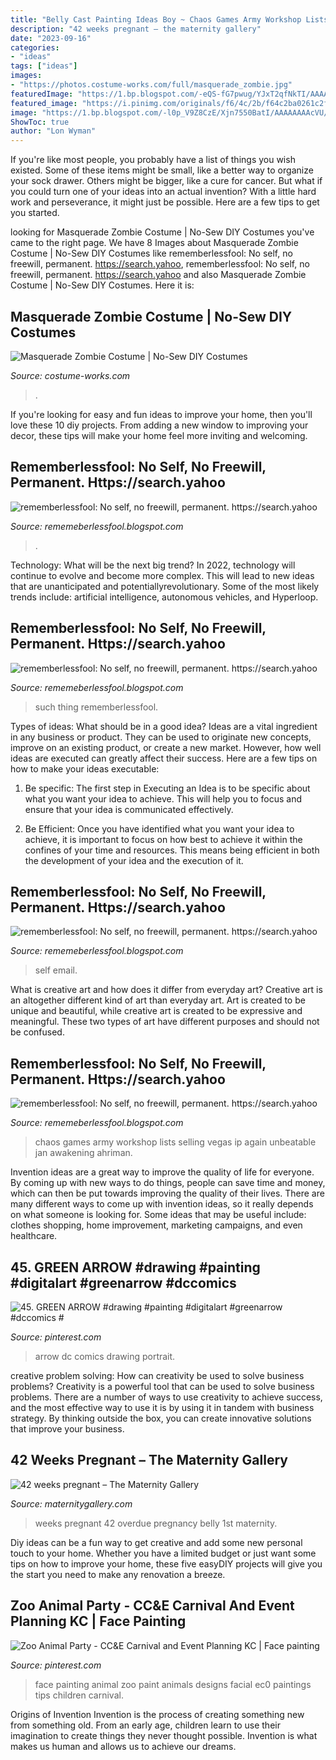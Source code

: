 ```yaml
---
title: "Belly Cast Painting Ideas Boy ~ Chaos Games Army Workshop Lists Selling Vegas Ip Again Unbeatable Jan Awakening Ahriman"
description: "42 weeks pregnant – the maternity gallery"
date: "2023-09-16"
categories:
- "ideas"
tags: ["ideas"]
images:
- "https://photos.costume-works.com/full/masquerade_zombie.jpg"
featuredImage: "https://1.bp.blogspot.com/-eQS-fG7pwug/YJxT2qfNkTI/AAAAAAAAiDQ/PKTtkJl4eogc8sPOHYGh00pzuLPwB6gTgCLcBGAsYHQ/s2048/20210424_142132.jpg"
featured_image: "https://i.pinimg.com/originals/f6/4c/2b/f64c2ba0261c2f610a60401073654ff0.jpg"
image: "https://1.bp.blogspot.com/-l0p_V9Z8CzE/Xjn7550BatI/AAAAAAAAcVU/BBp3kzZrRRgihyT86q4-JLuC_Tg9Eu3rACLcBGAsYHQ/s1600/Untitled300.png"
ShowToc: true
author: "Lon Wyman"
---
```



If you're like most people, you probably have a list of things you wish existed. Some of these items might be small, like a better way to organize your sock drawer. Others might be bigger, like a cure for cancer. But what if you could turn one of your ideas into an actual invention? With a little hard work and perseverance, it might just be possible. Here are a few tips to get you started.

	

		
looking for Masquerade Zombie Costume | No-Sew DIY Costumes you've came to the right page. We have 8 Images about Masquerade Zombie Costume | No-Sew DIY Costumes like rememberlessfool: No self, no freewill, permanent. https://search.yahoo, rememberlessfool: No self, no freewill, permanent. https://search.yahoo and also Masquerade Zombie Costume | No-Sew DIY Costumes. Here it is:
		
    
## Masquerade Zombie Costume | No-Sew DIY Costumes

<img loading=lazy src="https://photos.costume-works.com/full/masquerade_zombie.jpg" onerror="this.onerror=null;this.src='https://tse1.mm.bing.net/th?id=OIP.WJC7c4hThhXHFG42rNeWsgHaMk&amp;pid=15.1';" alt="Masquerade Zombie Costume | No-Sew DIY Costumes">

_Source: costume-works.com_

>. 

	

If you're looking for easy and fun ideas to improve your home, then you'll love these 10 diy projects. From adding a new window to improving your decor, these tips will make your home feel more inviting and welcoming.

    
## Rememberlessfool: No Self, No Freewill, Permanent. Https://search.yahoo

<img loading=lazy src="https://1.bp.blogspot.com/-eQS-fG7pwug/YJxT2qfNkTI/AAAAAAAAiDQ/PKTtkJl4eogc8sPOHYGh00pzuLPwB6gTgCLcBGAsYHQ/s2048/20210424_142132.jpg" onerror="this.onerror=null;this.src='https://tse1.mm.bing.net/th?id=OIP.vOKWFPzm4Y8j0eT1gvADcwHaJ4&amp;pid=15.1';" alt="rememberlessfool: No self, no freewill, permanent. https://search.yahoo">

_Source: rememeberlessfool.blogspot.com_

>. 

	

Technology: What will be the next big trend?
In 2022, technology will continue to evolve and become more complex. This will lead to new ideas that are unanticipated and potentiallyrevolutionary. Some of the most likely trends include: artificial intelligence, autonomous vehicles, and Hyperloop.

    
## Rememberlessfool: No Self, No Freewill, Permanent. Https://search.yahoo

<img loading=lazy src="https://1.bp.blogspot.com/-hdpDFSQvoXE/XesQ8PnQ8HI/AAAAAAAAbmA/L8F9Rs89yRovu-oPaNGOgfso0R5RDMJWgCLcBGAsYHQ/s1600/Untitled40.png" onerror="this.onerror=null;this.src='https://tse2.mm.bing.net/th?id=OIP.Cb-3V-lO3kfDj40ZvFN0ggHaEK&amp;pid=15.1';" alt="rememberlessfool: No self, no freewill, permanent. https://search.yahoo">

_Source: rememeberlessfool.blogspot.com_

>such thing rememberlessfool. 

	

Types of ideas: What should be in a good idea?
Ideas are a vital ingredient in any business or product. They can be used to originate new concepts, improve on an existing product, or create a new market. However, how well ideas are executed can greatly affect their success. Here are a few tips on how to make your ideas executable:
1. Be specific: The first step in Executing an Idea is to be specific about what you want your idea to achieve. This will help you to focus and ensure that your idea is communicated effectively.

2. Be Efficient: Once you have identified what you want your idea to achieve, it is important to focus on how best to achieve it within the confines of your time and resources. This means being efficient in both the development of your idea and the execution of it.


    
## Rememberlessfool: No Self, No Freewill, Permanent. Https://search.yahoo

<img loading=lazy src="https://1.bp.blogspot.com/-l0p_V9Z8CzE/Xjn7550BatI/AAAAAAAAcVU/BBp3kzZrRRgihyT86q4-JLuC_Tg9Eu3rACLcBGAsYHQ/s1600/Untitled300.png" onerror="this.onerror=null;this.src='https://tse4.mm.bing.net/th?id=OIP.XmXTJHEBWLueNKoJ7ul5NQHaEK&amp;pid=15.1';" alt="rememberlessfool: No self, no freewill, permanent. https://search.yahoo">

_Source: rememeberlessfool.blogspot.com_

>self email. 

	

What is creative art and how does it differ from everyday art?
Creative art is an altogether different kind of art than everyday art. Art is created to be unique and beautiful, while creative art is created to be expressive and meaningful. These two types of art have different purposes and should not be confused.

    
## Rememberlessfool: No Self, No Freewill, Permanent. Https://search.yahoo

<img loading=lazy src="https://cascade.madmimi.com/bulk_images/7943555/Ahriman-The-Exile20191104-31990-18idhot.jpg?1572872563" onerror="this.onerror=null;this.src='https://tse1.mm.bing.net/th?id=OIP.JNVfGXhn2PQWhUoTTaNVcgHaET&amp;pid=15.1';" alt="rememberlessfool: No self, no freewill, permanent. https://search.yahoo">

_Source: rememeberlessfool.blogspot.com_

>chaos games army workshop lists selling vegas ip again unbeatable jan awakening ahriman. 

	

Invention ideas are a great way to improve the quality of life for everyone. By coming up with new ways to do things, people can save time and money, which can then be put towards improving the quality of their lives. There are many different ways to come up with invention ideas, so it really depends on what someone is looking for. Some ideas that may be useful include: clothes shopping, home improvement, marketing campaigns, and even healthcare.

    
## 45. GREEN ARROW #drawing #painting #digitalart #greenarrow #dccomics #

<img loading=lazy src="https://i.pinimg.com/736x/7f/ca/96/7fca96c56dfc5aa1a232aaa3e4711570--arrow-drawing-green-arrow.jpg" onerror="this.onerror=null;this.src='https://tse4.mm.bing.net/th?id=OIP.CZyMVkwn0mibDK_wM1NxmwHaHa&amp;pid=15.1';" alt="45. GREEN ARROW #drawing #painting #digitalart #greenarrow #dccomics #">

_Source: pinterest.com_

>arrow dc comics drawing portrait. 

	

creative problem solving: How can creativity be used to solve business problems?
Creativity is a powerful tool that can be used to solve business problems. There are a number of ways to use creativity to achieve success, and the most effective way to use it is by using it in tandem with business strategy. By thinking outside the box, you can create innovative solutions that improve your business.

    
## 42 Weeks Pregnant – The Maternity Gallery

<img loading=lazy src="http://maternitygallery.com/wp-content/uploads/42-weeks-pregnant-overdue-pregnant-belly.jpg" onerror="this.onerror=null;this.src='https://tse1.mm.bing.net/th?id=OIP.5B_cu9-5yT8-YQGnqRszaAHaNK&amp;pid=15.1';" alt="42 weeks pregnant – The Maternity Gallery">

_Source: maternitygallery.com_

>weeks pregnant 42 overdue pregnancy belly 1st maternity. 

	

Diy ideas can be a fun way to get creative and add some new personal touch to your home. Whether you have a limited budget or just want some tips on how to improve your home, these five easyDIY projects will give you the start you need to make any renovation a breeze.

    
## Zoo Animal Party - CC&amp;E Carnival And Event Planning KC | Face Painting

<img loading=lazy src="https://i.pinimg.com/originals/f6/4c/2b/f64c2ba0261c2f610a60401073654ff0.jpg" onerror="this.onerror=null;this.src='https://tse3.mm.bing.net/th?id=OIP.SD7C_I5wtblAN90IHKbZlwHaJ1&amp;pid=15.1';" alt="Zoo Animal Party - CC&amp;E Carnival and Event Planning KC | Face painting">

_Source: pinterest.com_

>face painting animal zoo paint animals designs facial ec0 paintings tips children carnival. 

	

Origins of Invention
Invention is the process of creating something new from something old. From an early age, children learn to use their imagination to create things they never thought possible. Invention is what makes us human and allows us to achieve our dreams.

